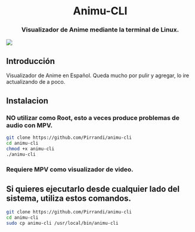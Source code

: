 <h1 align="center">Animu-CLI</h1>
<h3 align="center">Visualizador de Anime mediante la terminal de Linux.</h3>

![](https://i.imgur.com/PKleYQn.png)

## Introducción

Visualizador de Anime en Español.
Queda mucho por pulir y agregar, lo ire actualizando de a poco.

## Instalacion
### NO utilizar como Root, esto a veces produce problemas de audio con MPV.
```bash
git clone https://github.com/Pirrandi/animu-cli
cd animu-cli
chmod +x animu-cli
./animu-cli
```
### Requiere MPV como visualizador de video.

## Si quieres ejecutarlo desde cualquier lado del sistema, utiliza estos comandos.

```bash
git clone https://github.com/Pirrandi/animu-cli
cd animu-cli
sudo cp animu-cli /usr/local/bin/animu-cli
```

